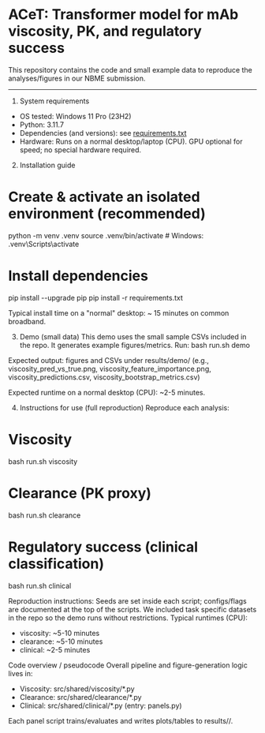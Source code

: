 # ACeT: Transformer model for mAb viscosity, PK, and regulatory success

This repository contains the code and small example data to reproduce the analyses/figures in our NBME submission.

---

1) System requirements
- OS tested: Windows 11 Pro (23H2)
- Python: 3.11.7
- Dependencies (and versions): see [requirements.txt](./requirements.txt)
- Hardware: Runs on a normal desktop/laptop (CPU). GPU optional for speed; no special hardware required.

2) Installation guide
# Create & activate an isolated environment (recommended)
python -m venv .venv
source .venv/bin/activate      # Windows: .venv\Scripts\activate

# Install dependencies
pip install --upgrade pip
pip install -r requirements.txt

Typical install time on a "normal" desktop: ~ 15 minutes on common broadband.

3) Demo (small data)
This demo uses the small sample CSVs included in the repo. It generates example figures/metrics.
Run: bash run.sh demo

Expected output: figures and CSVs under results/demo/ (e.g., viscosity_pred_vs_true.png, viscosity_feature_importance.png, viscosity_predictions.csv, viscosity_bootstrap_metrics.csv)

Expected runtime on a normal desktop (CPU): ~2-5 minutes.


4) Instructions for use (full reproduction)
Reproduce each analysis:

# Viscosity
bash run.sh viscosity
# Clearance (PK proxy)
bash run.sh clearance
# Regulatory success (clinical classification)
bash run.sh clinical

Reproduction instructions: Seeds are set inside each script; configs/flags are documented at the top of the scripts. We included task specific datasets in the repo so the demo runs without restrictions.
Typical runtimes (CPU):
- viscosity: ~5-10 minutes
- clearance: ~5-10 minutes
- clinical: ~2-5 minutes

Code overview / pseudocode
Overall pipeline and figure-generation logic lives in:

- Viscosity: src/shared/viscosity/*.py
- Clearance: src/shared/clearance/*.py
- Clinical: src/shared/clinical/*.py (entry: panels.py)

Each panel script trains/evaluates and writes plots/tables to results/<task>/.



